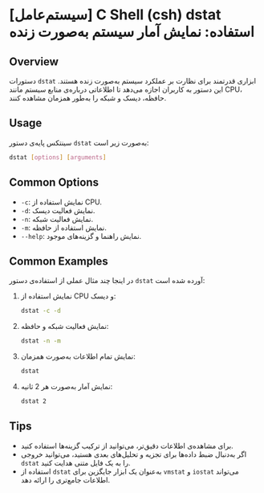 # [سیستم‌عامل] C Shell (csh) dstat استفاده: نمایش آمار سیستم به‌صورت زنده

## Overview
دستورات `dstat` ابزاری قدرتمند برای نظارت بر عملکرد سیستم به‌صورت زنده هستند. این دستور به کاربران اجازه می‌دهد تا اطلاعاتی درباره‌ی منابع سیستم مانند CPU، حافظه، دیسک و شبکه را به‌طور همزمان مشاهده کنند.

## Usage
سینتکس پایه‌ی دستور `dstat` به‌صورت زیر است:

```bash
dstat [options] [arguments]
```

## Common Options
- `-c`: نمایش استفاده از CPU.
- `-d`: نمایش فعالیت دیسک.
- `-n`: نمایش فعالیت شبکه.
- `-m`: نمایش استفاده از حافظه.
- `--help`: نمایش راهنما و گزینه‌های موجود.

## Common Examples
در اینجا چند مثال عملی از استفاده‌ی دستور `dstat` آورده شده است:

1. نمایش استفاده از CPU و دیسک:
   ```bash
   dstat -c -d
   ```

2. نمایش فعالیت شبکه و حافظه:
   ```bash
   dstat -n -m
   ```

3. نمایش تمام اطلاعات به‌صورت همزمان:
   ```bash
   dstat
   ```

4. نمایش آمار به‌صورت هر 2 ثانیه:
   ```bash
   dstat 2
   ```

## Tips
- برای مشاهده‌ی اطلاعات دقیق‌تر، می‌توانید از ترکیب گزینه‌ها استفاده کنید.
- اگر به‌دنبال ضبط داده‌ها برای تجزیه و تحلیل‌های بعدی هستید، می‌توانید خروجی `dstat` را به یک فایل متنی هدایت کنید.
- استفاده از `dstat` به‌عنوان یک ابزار جایگزین برای `vmstat` و `iostat` می‌تواند اطلاعات جامع‌تری را ارائه دهد.